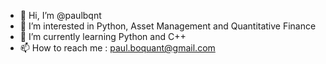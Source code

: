 - 👋 Hi, I’m @paulbqnt
- 👀 I’m interested in Python, Asset Management and Quantitative Finance
- 🌱 I’m currently learning Python and C++
- 📫 How to reach me : paul.boquant@gmail.com

<!---
paulbqnt/paulbqnt is a ✨ special ✨ repository because its `README.md` (this file) appears on your GitHub profile.
You can click the Preview link to take a look at your changes.
--->
